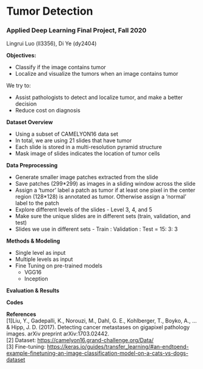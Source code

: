 # Tumor Detection 

### Applied Deep Learning Final Project, Fall 2020
Lingrui Luo (ll3356), Di Ye (dy2404)

**Objectives:**
* Classify if the image contains tumor
* Localize and visualize the tumors when an image contains tumor 

We try to: 
* Assist pathologists to detect and localize tumor, and make a better decision 
* Reduce cost on diagnosis

**Dataset Overview**
* Using a subset of CAMELYON16 data set
* In total, we are using 21 slides that have tumor
* Each slide is stored in a multi-resolution pyramid structure
* Mask image  of slides indicates the location of tumor cells

**Data Preprocessing**
* Generate smaller image patches extracted from the slide
* Save patches (299*299) as images in a sliding window across the slide
* Assign a ‘tumor’ label a patch as tumor if at least one pixel in the center region (128*128)  is annotated as tumor. Otherwise assign a ‘normal’ label to the patch
* Explore different levels of the slides - Level 3, 4, and 5
* Make sure the unique slides are in different sets (train, validation, and test)
* Slides we use in different sets - Train : Validation : Test  = 15: 3: 3

**Methods & Modeling**
* Single level as  input
* Multiple levels as input
* Fine Tuning on pre-trained models
  * VGG16
  * Inception

**Evaluation & Results**


**Codes** 

**References**  
[1]Liu, Y., Gadepalli, K., Norouzi, M., Dahl, G. E., Kohlberger, T., Boyko, A., ... & Hipp, J. D. (2017). Detecting cancer metastases on gigapixel pathology images. arXiv preprint arXiv:1703.02442.   
[2] Dataset: https://camelyon16.grand-challenge.org/Data/  
[3] Fine-tuning: https://keras.io/guides/transfer_learning/#an-endtoend-example-finetuning-an-image-classification-model-on-a-cats-vs-dogs-dataset  

